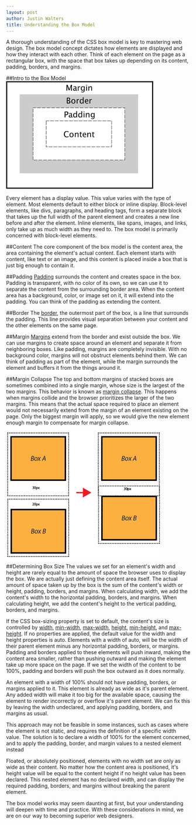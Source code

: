 ```yaml
---
layout: post
author: Justin Walters
title: Understanding the Box Model
---
```

A thorough understanding of the CSS box model is key to mastering web design.
The box model concept dictates how elements are displayed and how
they interact with each other. Think of each element on the page as a
rectangular box, with the space that box takes up depending on its content, padding,
borders, and margins.

##Intro to the Box Model
<img class='feat-img' src='../img/boxmodel.gif' alt="box model" title="The Box Model"/>


Every element has a display value. This value varies with the type
of element. Most elements default to either block or inline display. Block-level
elements, like divs, paragraphs, and heading tags, form a separate block that
takes up the full width of the parent element and creates a new line before
and after the element. Inline elements, like spans, images, and links,
only take up as much width as they need to. The box model is primarily
concerned with block-level elements.

##Content
The core component of the box model is the content area, the area
containing the element's actual content. Each element starts with content,
like text or an image, and this content is placed inside a box that is just big
enough to contain it.

##Padding
[Padding](https://developer.mozilla.org/en-US/docs/Web/CSS/padding "Padding on MDN")
surrounds the content and creates space in the box. Padding is transparent,
with no color of its own, so we can use it to separate the content from the surrounding
border area. When the content area has a background, color, or image set on it,
it will extend into the padding. You can think of the padding as extending the content.

##Border
The [border](https://developer.mozilla.org/en-US/docs/Web/CSS/border "Border on MDN"),
the outermost part of the box, is a line that surrounds the padding. This line provides
visual separation between your content and the other elements on the same page.

##Margin
[Margins](https://developer.mozilla.org/en-US/docs/Web/CSS/margin "Margin on MDN")
extend from the border and exist outside the box. We can use margins
to create space around an element and separate it from neighboring boxes. Like
padding, margins are completely invisible. With no background color, margins
will not obstruct elements behind them. We can think of padding as part of the
element, while the margin surrounds the element and buffers it from the things
around it.

##Margin Collapse
The top and bottom margins of stacked boxes are sometimes combined into a single
margin, whose size is the largest of the two margins. This behavior is known as
[margin collapse](https://developer.mozilla.org/en-US/docs/Web/CSS/margin_collapsing "Margin Collapse on MDN"). This happens when margins collide and the browser prioritizes
the larger of the two margins. This means that the actual space required to place
an element would not necessarily extend from the margin of an element existing on
the page. Only the biggest margin will apply, so we would give the new element
enough margin to compensate for margin collapse.

<img class='feat-img' src='../img/margin-collapse.png' alt="margin-collapse" title="Margin Collapse"/>

##Determining Box Size
The values we set for an element's width and height are rarely equal to the amount
of space the browser uses to display the box. We are actually just defining the
content area itself. The actual amount of space taken up by the box is the sum
of the content's width or height, padding, borders, and margins. When calculating
width, we add the content's width to the horizontal padding, borders, and margins.
When calculating height, we add the content's height to the vertical padding,
borders, and margins.

If the CSS box-sizing property is set to default, the content's size is controlled
by [width](https://developer.mozilla.org/en-US/docs/Web/CSS/width "width on MDN"), [min-width](https://developer.mozilla.org/en-US/docs/Web/CSS/min-width "min-width on MDN"), [max-width](https://developer.mozilla.org/en-US/docs/Web/CSS/max-width "max-width on MDN"), [height](https://developer.mozilla.org/en-US/docs/Web/CSS/height "height on MDN"), [min-height]( https://developer.mozilla.org/en-US/docs/Web/CSS/min-height "min-height on MDN"), and [max-height](https://developer.mozilla.org/en-US/docs/Web/CSS/max-height "max-height on MDN"). If no
properties are applied, the default value for the width and height properties is
auto. Elements with a width of auto, will be the width of their parent element
minus any horizontal padding, borders, or margins. Padding and borders applied
to these elements will push inward, making the content area smaller, rather than
pushing outward and making the element take up more space on the page. If we set
the width of the content to be 100%, padding and borders will push the box
outward as it does normally.

An element with a width of 100% should not have padding, borders, or margins
applied to it. This element is already as wide as it's parent element. Any
added width will make it too big for the available space, causing the element to
render incorrectly or overflow it's parent element. We can fix this by leaving
the width undeclared, and applying padding, borders, and margins as usual.

This approach may not be feasible in some instances, such as cases where the
element is not static, and requires the definition of a specific width
value. The solution is to declare a width of 100% for the element concerned, and
to apply the padding, border, and margin values to a nested element instead

Floated, or absolutely positioned, elements with no width set are only as wide
as their content. No matter how the content area is positioned, it's height value
will be equal to the content height if no height value has been declared.
This nested element has no declared width, and can display the required
padding, borders, and margins without breaking the parent element.

The box model works may seem daunting at first, but your understanding
will deepen with time and practice. With these considerations in mind, we are on
our way to becoming superior web designers.
